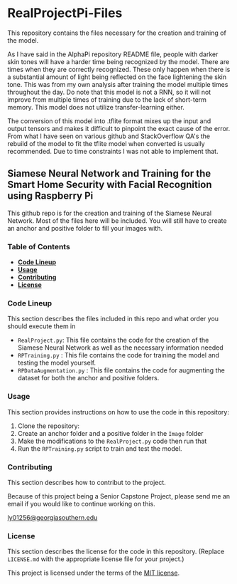 # RealProjectPi-Files
This repository contains the files necessary for the creation and training of the model.

As I have said in the AlphaPi repository README file, people with darker skin tones will have a harder time being recognized by the model. There are times when they are correctly recognized. These only happen when there is a substantial amount of light being reflected on the face lightening the skin tone. This was from my own analysis after training the model multiple times throughout the day. Do note that this model is not a RNN, so it will not improve from multiple times of training due to the lack of short-term memory. This model does not utilize transfer-learning either.

The conversion of this model into .tflite format mixes up the input and output tensors and makes it difficult to pinpoint the exact cause of the error. From what I have seen on various github and StackOverflow QA's the rebuild of the model to fit the tflite model when converted is usually recommended. Due to time constraints I was not able to implement that. 



## Siamese Neural Network and Training for the Smart Home Security with Facial Recognition using Raspberry Pi

This github repo is for the creation and training of the Siamese Neural Network. Most of the files here will be included. You
will still have to create an anchor and positive folder to fill your images with.

### Table of Contents 

  - [**Code Lineup**](#codelineup)
  - [**Usage**](#usage)
  - [**Contributing**](#contributing)
  - [**License**](#license)
  
  
### Code Lineup

This section describes the files included in this repo and what order you should execute them in

- `RealProject.py`: This file contains the code for the creation of the Siamese Neural Network as well as the necessary information needed
- `RPTraining.py` : This file contains the code for training the model and testing the model yourself.
- `RPDataAugmentation.py` : This file contains the code for augmenting the dataset for both the anchor and positive folders.

### Usage

This section provides instructions on how to use the code in this repository:

1. Clone the repository:
2. Create an anchor folder and a positive folder in the `Image` folder
3. Make the modifications to the `RealProject.py` code then run that
4. Run the `RPTraining.py` script to train and test the model.

### Contributing

This section describes how to contribut to the project. 

Because of this project being a Senior Capstone Project, please send me an email if you would like to continue working on this.

ly01256@georgiasouthern.edu


### License

This section describes the license for the code in this repository. (Replace `LICENSE.md` with the appropriate license file for your project.)

This project is licensed under the terms of the [MIT license](LICENSE.md).
